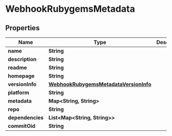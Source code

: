 

# WebhookRubygemsMetadata


## Properties

| Name | Type | Description | Notes |
|------------ | ------------- | ------------- | -------------|
|**name** | **String** |  |  [optional] |
|**description** | **String** |  |  [optional] |
|**readme** | **String** |  |  [optional] |
|**homepage** | **String** |  |  [optional] |
|**versionInfo** | [**WebhookRubygemsMetadataVersionInfo**](WebhookRubygemsMetadataVersionInfo.md) |  |  [optional] |
|**platform** | **String** |  |  [optional] |
|**metadata** | **Map&lt;String, String&gt;** |  |  [optional] |
|**repo** | **String** |  |  [optional] |
|**dependencies** | **List&lt;Map&lt;String, String&gt;&gt;** |  |  [optional] |
|**commitOid** | **String** |  |  [optional] |



